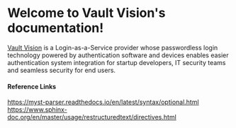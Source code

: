 Welcome to Vault Vision's documentation!
===================================

[Vault Vision](https://vaultvision.com) is a Login-as-a-Service provider whose passwordless login technology powered by authentication software and devices enables easier authentication system integration for startup developers, IT security teams and seamless security for end users.


#### Reference Links
https://myst-parser.readthedocs.io/en/latest/syntax/optional.html
https://www.sphinx-doc.org/en/master/usage/restructuredtext/directives.html